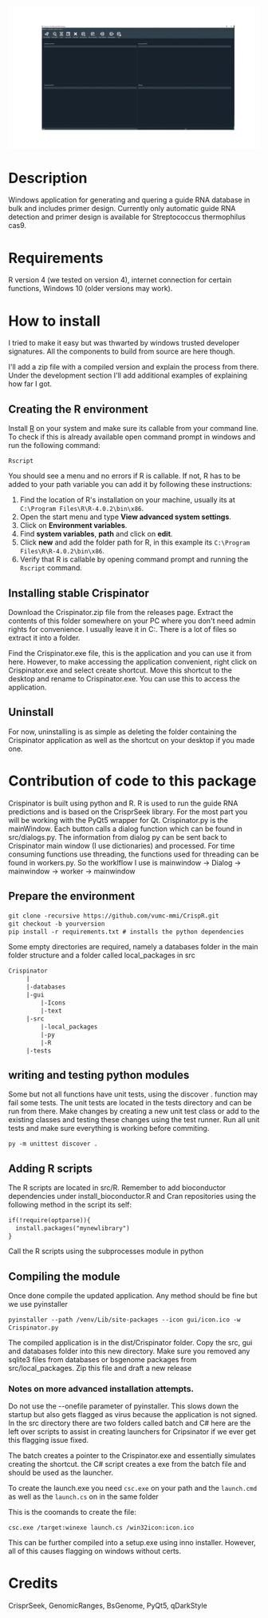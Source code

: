 <div>
  <img src="app.gif">
</div>

# Description
Windows application for generating and quering a guide RNA database in bulk and includes primer design. Currently only automatic guide RNA detection and primer design is available for Streptococcus thermophilus cas9. 

# Requirements
R version 4 (we tested on version 4), internet connection for certain functions, Windows 10 (older versions may work). 

# How to install
I tried to make it easy but was thwarted by windows trusted developer signatures.  All the components to build from source are here though.

I'll add a zip file with a compiled version and explain the process from there. Under the development section I'll add additional examples of explaining how far I got.
## Creating the R environment
Install [R](https://cran.r-project.org/bin/windows/base/R-4.0.2-win.exe) on your system and make sure its callable from your command line. To check if this is already available open command prompt in windows and run the following command:

```
Rscript
```
You should see a menu and no errors if R is callable. If not, R has to be added to your path variable you can add it by following these instructions:

1. Find the location of R's installation on your machine, usually its at `C:\Program Files\R\R-4.0.2\bin\x86`.
2. Open the start menu and type **View advanced system settings**.
3. Click on **Environment variables**.
4. Find **system variables**, **path** and click on **edit**. 
5. Click **new** and add the folder path for R, in this example its `C:\Program Files\R\R-4.0.2\bin\x86`.
6. Verify that R is callable by opening command prompt and running the `Rscript` command.

## Installing stable Crispinator
Download the Crispinator.zip file from the releases page. Extract the contents of this folder somewhere on your PC where you don't need admin rights for convenience. I usually leave it in C:\. There is a lot of files so extract it into a folder.

Find the Crispinator.exe file, this is the application and you can use it from here. However, to make accessing the application convenient, right click on Crispinator.exe and select create shortcut. Move this shortcut to the desktop and rename to Crispinator.exe. You can use this to access the application.
## Uninstall
For now, uninstalling is as simple as deleting the folder containing the Crispinator application as well as the shortcut on your desktop if you made one.

# Contribution of code to this package
Crispinator is built using python and R. R is used to run the guide RNA predictions and is based on the CrisprSeek library. For the most part you will be working with the PyQt5 wrapper for Qt. Crispinator.py is the mainWindow. Each button calls a dialog function which can be found in src/dialogs.py. The information from dialog py can be sent back to Crispinator main window (I use dictionaries) and processed. For time consuming functions use threading, the functions used for threading can be found in workers.py. So the worklflow I use is mainwindow -> Dialog -> mainwindow -> worker -> mainwindow

## Prepare the environment
```
git clone -recursive https://github.com/vumc-mmi/CrispR.git
git checkout -b yourversion
pip install -r requirements.txt # installs the python dependencies
```
Some empty directories are required, namely a databases folder in the main folder structure and a folder called local_packages in src

```
Crispinator
     |
     |-databases
     |-gui
         |-Icons
         |-text
     |-src
         |-local_packages
         |-py
         |-R
     |-tests

```
## writing and testing python modules
Some but not all functions have unit tests, using the discover . function may fail some tests. The unit tests are located in the tests directory and can be run from there. Make changes by creating a new unit test class or add to the existing classes and testing these changes using the test runner. Run all unit tests and make sure everything is working before commiting. 
```
py -m unittest discover .
```
## Adding R scripts
The R scripts are located in src/R. Remember to add bioconductor dependencies under install_bioconductor.R and Cran repositories using the following method in the script its self:

```
if(!require(optparse)){
  install.packages("mynewlibrary")
}
```
Call the R scripts using the subprocesses module in python

## Compiling the module
Once done compile the updated application. Any method should be fine but we use pyinstaller

```
pyinstaller --path /venv/Lib/site-packages --icon gui/icon.ico -w Crispinator.py
```
The compiled application is in the dist/Crispinator folder. Copy the src, gui and databases folder into this new directory. Make sure you removed any sqlite3 files from databases or bsgenome packages from src/local_packages. Zip this file and draft a new release

### Notes on more advanced installation attempts. 
Do not use the --onefile parameter of pyinstaller. This slows down the startup but also gets flagged as virus because the application is not signed. In the src directory there are two folders called batch and C# here are the left over scripts to assist in creating launchers for Cripsinator if we ever get this flagging issue fixed. 

The batch creates a pointer to the Crispinator.exe and essentially simulates creating the shortcut. the C# script creates a exe from the batch file and should be used as the launcher. 

To create the launch.exe you need `csc.exe` on your path and the `launch.cmd` as well as the `launch.cs` on in the same folder

This is the coomands to create the file:
```batch
csc.exe /target:winexe launch.cs /win32icon:icon.ico
```

This can be further compiled into a setup.exe using inno installer. However, all of this causes flagging on windows without certs.
# Credits
CrisprSeek, GenomicRanges, BsGenome, PyQt5, qDarkStyle


